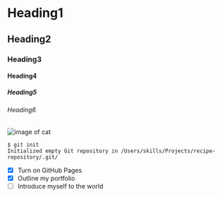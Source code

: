#      Heading1
##     Heading2
###    Heading3
####   Heading4
#####  Heading5
###### Heading6


![image of cat](https://images.pexels.com/photos/45201/kitty-cat-kitten-pet-45201.jpeg?auto=compress&cs=tinysrgb&w=600)


```
$ git init
Initialized empty Git repository in /Users/skills/Projects/recipe-repository/.git/
```


- [X] Turn on GitHub Pages
- [X] Outline my portfolio
- [ ] Introduce myself to the world
